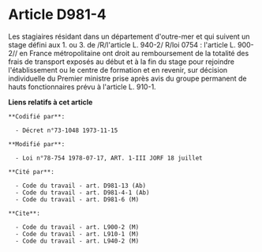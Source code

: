 # Article D981-4

Les stagiaires résidant dans un département d'outre-mer et qui suivent un stage défini aux 1. ou 3. de /R/l'article L. 940-2/
R/loi 0754 : l'article L. 900-2// en France métropolitaine ont droit au remboursement de la totalité des frais de transport
exposés au début et à la fin du stage pour rejoindre l'établissement ou le centre de formation et en revenir, sur décision
individuelle du Premier ministre prise après avis du groupe permanent de hauts fonctionnaires prévu à l'article L. 910-1.

**Liens relatifs à cet article**

	**Codifié par**:

	  - Décret n°73-1048 1973-11-15

	**Modifié par**:

	  - Loi n°78-754 1978-07-17, ART. 1-III JORF 18 juillet

	**Cité par**:

	  - Code du travail - art. D981-13 (Ab)
	  - Code du travail - art. D981-4-1 (Ab)
	  - Code du travail - art. D981-6 (M)

	**Cite**:

	  - Code du travail - art. L900-2 (M)
	  - Code du travail - art. L910-1 (M)
	  - Code du travail - art. L940-2 (M)
